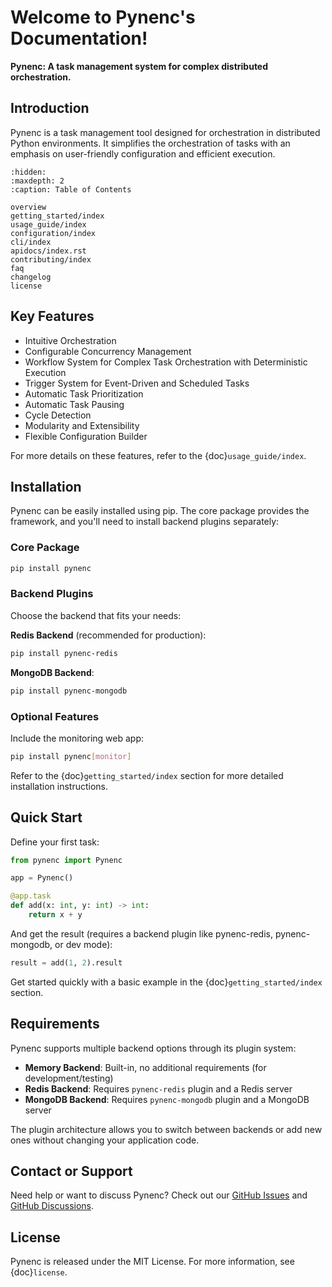 # Welcome to Pynenc's Documentation!

**Pynenc: A task management system for complex distributed orchestration.**

## Introduction

Pynenc is a task management tool designed for orchestration in distributed Python environments. It simplifies the orchestration of tasks with an emphasis on user-friendly configuration and efficient execution.

```{toctree}
:hidden:
:maxdepth: 2
:caption: Table of Contents

overview
getting_started/index
usage_guide/index
configuration/index
cli/index
apidocs/index.rst
contributing/index
faq
changelog
license
```

## Key Features

- Intuitive Orchestration
- Configurable Concurrency Management
- Workflow System for Complex Task Orchestration with Deterministic Execution
- Trigger System for Event-Driven and Scheduled Tasks
- Automatic Task Prioritization
- Automatic Task Pausing
- Cycle Detection
- Modularity and Extensibility
- Flexible Configuration Builder

For more details on these features, refer to the {doc}`usage_guide/index`.

## Installation

Pynenc can be easily installed using pip. The core package provides the framework, and you'll need to install backend plugins separately:

### Core Package

```bash
pip install pynenc
```

### Backend Plugins

Choose the backend that fits your needs:

**Redis Backend** (recommended for production):

```bash
pip install pynenc-redis
```

**MongoDB Backend**:

```bash
pip install pynenc-mongodb
```

### Optional Features

Include the monitoring web app:

```bash
pip install pynenc[monitor]
```

Refer to the {doc}`getting_started/index` section for more detailed installation instructions.

## Quick Start

Define your first task:

```python
from pynenc import Pynenc

app = Pynenc()

@app.task
def add(x: int, y: int) -> int:
    return x + y
```

And get the result (requires a backend plugin like pynenc-redis, pynenc-mongodb, or dev mode):

```python
result = add(1, 2).result
```

Get started quickly with a basic example in the {doc}`getting_started/index` section.

## Requirements

Pynenc supports multiple backend options through its plugin system:

- **Memory Backend**: Built-in, no additional requirements (for development/testing)
- **Redis Backend**: Requires `pynenc-redis` plugin and a Redis server
- **MongoDB Backend**: Requires `pynenc-mongodb` plugin and a MongoDB server

The plugin architecture allows you to switch between backends or add new ones without changing your application code.

## Contact or Support

Need help or want to discuss Pynenc? Check out our [GitHub Issues](https://github.com/pynenc/pynenc/issues) and [GitHub Discussions](https://github.com/pynenc/pynenc/discussions).

## License

Pynenc is released under the MIT License. For more information, see {doc}`license`.
